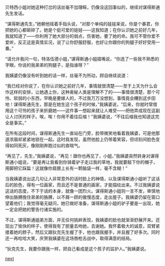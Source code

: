 
贝特西小姐对她这种打岔的话丝毫不加理睬，仍像没这回事似的，继续对谋得斯通先生发话。

“谋得斯通先生，”她朝他摇着手指头说，“对那个单纯的娃娃来说，你是个暴君，你把她的心都砸碎了。她是个挺可爱的娃娃——这我知道；在你认识她之前好几年，我就知道了——你利用了她大部分的弱点，伤害她，要了她的命。我可不管你爱不爱听，反正这是真情实况，说了让你舒服舒服，也好让你跟你的狗腿子好好受用一番。”

“请允许我问一句，特洛伍德小姐，”谋得斯通小姐插嘴说，“你选了一些我不熟悉的字眼，你说的我弟弟的狗腿子，是指谁呀？”

我姨婆仍像没有听到她的话一样，丝毫不为所动，顾自继续说道：

“我已经对你说了，在你认识她之前好几年，事情就很清楚——至于上天为什么会作这样的安排，让她遇上你，这种奥秘人类是理解不了的——事情很清楚，那个可怜、软弱的小东西，早晚是要嫁人的，不过我万万没想到，事情竟会糟到这步田地！谋得斯通先生，那是在她生这个孩子的时候，”我姨婆说，“后来，你就时常借用这个可怜的孩子来折磨她——这件事一想起来就让人难受——把他弄成现在这副让人讨厌的样子。唉，唉！你用不着往后缩！”我姨婆说，“不往后缩我也知道这完全是事实。”

在所有这段时间，谋得斯通先生一直站在门旁，脸带微笑地看着我姨婆，可是他那道浓眉却紧紧地锁在一起。这时我发现，虽然他脸上仍带着笑容，但顷刻间脸色变得如同死灰，像刚刚奔跑过似的直喘气。

“再见了，先生，”我姨婆说，“再见！跟你也再见了，小姐，”我姨婆突然转身对谋得斯通小姐说，“要是再让我看到你骑着驴子走过我的草地，我就要敲下你的帽子，用脚把它踩扁！这就像你肩膀上长有一颗脑袋一样，毫不含糊！”

当我姨婆说出这几句让人非常意外的话时脸上的神情，以及谋得斯通小姐听了这话后的脸色，得有一位画家，而且还不是普通的画家，才能描绘出来。不过我姨婆说这话的态度，不下于话的本身，就像一团烈火。谋得斯通小姐则一言不发，审慎地伸出胳膊挽住弟弟的胳膊，以不屑一顾的傲慢态度，走出屋子。我姨婆仍留在窗口望着他们；我觉得毫无疑问，她已做好准备，谋得斯通小姐的驴子要是一出现，她一定会把她的警告付诸实施的。

不过，谋得斯通姐弟方面，并无任何挑衅表现，我姨婆的脸也就渐渐舒展开来。还现出了愉快的样子，使得我有了胆量去吻她，去谢她。我怀着极大的诚意，双臂紧搂着她的脖子，然后又跟狄克先生握了手，他也跟我握手，并且握了好多次。同时还一再哈哈大笑，庆贺我姨婆在这场唇枪舌战中，取得满意的结局。

“狄克先生，我要你跟我一样，把自己看成是这个孩子的监护人。”我姨婆说。

[next](page199)